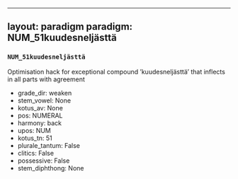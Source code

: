 
---
layout: paradigm
paradigm: NUM_51kuudesneljästtä
---
### ` NUM_51kuudesneljästtä `

Optimisation hack for exceptional compound ’kuudesneljästtä’ that inflects in all parts with agreement
* grade_dir: weaken
* stem_vowel: None
* kotus_av: None
* pos: NUMERAL
* harmony: back
* upos: NUM
* kotus_tn: 51
* plurale_tantum: False
* clitics: False
* possessive: False
* stem_diphthong: None
